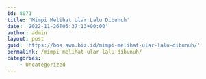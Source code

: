 ```yaml
---
id: 8071
title: 'Mimpi Melihat Ular Lalu Dibunuh'
date: '2022-11-26T05:37:13+00:00'
author: admin
layout: post
guid: 'https://bos.awn.biz.id/mimpi-melihat-ular-lalu-dibunuh/'
permalink: /mimpi-melihat-ular-lalu-dibunuh/
categories:
    - Uncategorized
---
```


